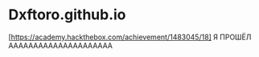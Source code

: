 # Dxftoro.github.io

[https://academy.hackthebox.com/achievement/1483045/18] Я ПРОШЁЛ ААААААААААААААААААААА
